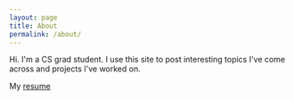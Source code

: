 ```yaml
---
layout: page
title: About
permalink: /about/
---
```


Hi. I'm a CS grad student. I use this site to post interesting topics I've come across and projects I've worked on.

 
My [resume](http://neelaypandit.com/assets/resume.pdf)

